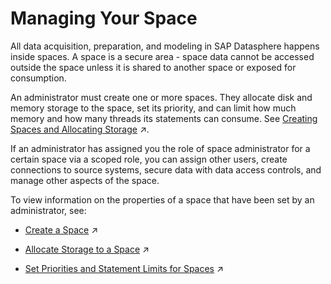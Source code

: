 <!-- loio268ea7e3e8d448deaab420219477064d -->

# Managing Your Space

All data acquisition, preparation, and modeling in SAP Datasphere happens inside spaces. A space is a secure area - space data cannot be accessed outside the space unless it is shared to another space or exposed for consumption.

An administrator must create one or more spaces. They allocate disk and memory storage to the space, set its priority, and can limit how much memory and how many threads its statements can consume. See [Creating Spaces and Allocating Storage](https://help.sap.com/viewer/935116dd7c324355803d4b85809cec97/DEV_CURRENT/en-US/2ace657356d54199b0b87d2327b1a70b.html "All data acquisition, preparation, and modeling in SAP Datasphere happens inside spaces. A space is a secure area - space data cannot be accessed outside the space unless it is shared to another space or exposed for consumption.") :arrow_upper_right:.

If an administrator has assigned you the role of space administrator for a certain space via a scoped role, you can assign other users, create connections to source systems, secure data with data access controls, and manage other aspects of the space.

To view information on the properties of a space that have been set by an administrator, see:

-   [Create a Space](https://help.sap.com/viewer/935116dd7c324355803d4b85809cec97/DEV_CURRENT/en-US/bbd41b82ad4d4d9ba91341545f0b37e7.html "Create a space, allocate storage, and set the space priority and statement limits.") :arrow_upper_right:

-   [Allocate Storage to a Space](https://help.sap.com/viewer/935116dd7c324355803d4b85809cec97/DEV_CURRENT/en-US/f414c3d62bfe49b38e2cfdd7b4e7d786.html "Use the Space Storage properties to allocate disk and memory storage to the space and to choose whether it will have access to the SAP HANA data lake.") :arrow_upper_right:

-   [Set Priorities and Statement Limits for Spaces](https://help.sap.com/viewer/935116dd7c324355803d4b85809cec97/DEV_CURRENT/en-US/d66ac1efb5054068a104c4559b72d272.html "Prioritize between spaces for resource consumption and set limits to the amount of memory and threads that a space can consume when processing statements.") :arrow_upper_right:


